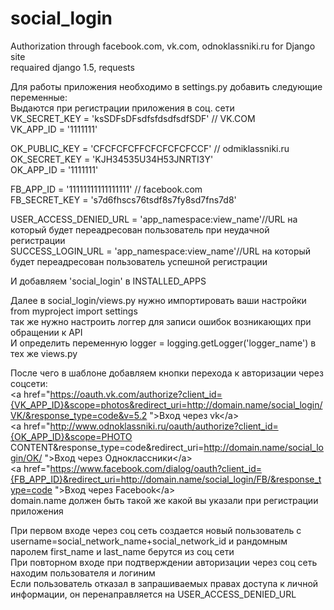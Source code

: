 social_login
============

Authorization through facebook.com, vk.com, odnoklassniki.ru for Django site<br> 
requaired django 1.5, requests

Для работы приложения необходимо в settings.py добавить следующие переменные:<br>
Выдаются при регистрации приложения в соц. сети<br>
VK_SECRET_KEY = 'ksSDFsDFsdfsfdsdfsdfSDF'   // VK.COM<br>
VK_APP_ID = '1111111'       <br>                    

OK_PUBLIC_KEY = 'CFCFCFCFFCFCFCFCFCCF' // odmiklassniki.ru <br>
OK_SECRET_KEY = 'KJH34535U34H53JNRTI3Y'<br>
OK_APP_ID = '1111111'<br>

FB_APP_ID = '11111111111111111' // facebook.com<br>
FB_SECRET_KEY = 's7d6fhscs76tsdf8s7fy8sd7fns7d8'<br>

USER_ACCESS_DENIED_URL = 'app_namespace:view_name'//URL на который будет переадресован пользователь при неудачной регистрации<br>
SUCCESS_LOGIN_URL = 'app_namespace:view_name'//URL на который будет переадресован пользователь успешной регистрации<br>

И добавляем 'social_login' в INSTALLED_APPS<br>

Далее в social_login/views.py нужно импортировать ваши настройки<br>
from myproject import settings<br>
так же нужно настроить логгер для записи ошибок возникающих при обращении к API<br>
И определить переменную logger = logging.getLogger('logger_name') в тех же views.py<br>

После чего в шаблоне добавляем кнопки перехода к авторизации через соцсети:<br>
&lt;a href=&quot;https://oauth.vk.com/authorize?client_id={VK_APP_ID}&scope=photos&redirect_uri=http://domain.name/social_login/VK/&response_type=code&v=5.2 &quot;&gt;Вход через vk&lt;/a&gt;<br>
&lt;a href=&quot;http://www.odnoklassniki.ru/oauth/authorize?client_id={OK_APP_ID}&scope=PHOTO CONTENT&response_type=code&redirect_uri=http://domain.name/social_login/OK/ &quot;&gt;Вход через Одноклассники&lt;/a&gt;<br>
&lt;a href=&quot;https://www.facebook.com/dialog/oauth?client_id={FB_APP_ID}&redirect_uri=http://domain.name/social_login/FB/&response_type=code &quot;&gt;Вход через Facebook&lt;/a&gt;<br>
domain.name должен быть такой же какой вы указали при регистрации приложения<br>

При первом входе через соц сеть создается новый пользователь с username=social_network_name+social_network_id и рандомным паролем first_name и last_name берутся из соц сети<br>
При повторном  входе при подтверждении авторизации через соц сеть находим пользователя и логиним<br>
Если пользователь отказал в запрашиваемых правах доступа к личной информации, он перенаправляется на USER_ACCESS_DENIED_URL<br>
